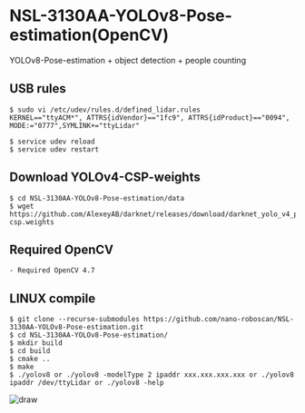 # NSL-3130AA-YOLOv8-Pose-estimation(OpenCV)
YOLOv8-Pose-estimation + object detection + people counting

## USB rules
```
$ sudo vi /etc/udev/rules.d/defined_lidar.rules
KERNEL=="ttyACM*", ATTRS{idVendor}=="1fc9", ATTRS{idProduct}=="0094", MODE:="0777",SYMLINK+="ttyLidar"

$ service udev reload
$ service udev restart
```

## Download YOLOv4-CSP-weights
```
$ cd NSL-3130AA-YOLOv8-Pose-estimation/data
$ wget https://github.com/AlexeyAB/darknet/releases/download/darknet_yolo_v4_pre/yolov4-csp.weights
```

## Required OpenCV
```
- Required OpenCV 4.7
```


## LINUX compile
```
$ git clone --recurse-submodules https://github.com/nano-roboscan/NSL-3130AA-YOLOv8-Pose-estimation.git
$ cd NSL-3130AA-YOLOv8-Pose-estimation/
$ mkdir build
$ cd build
$ cmake ..
$ make
$ ./yolov8 or ./yolov8 -modelType 2 ipaddr xxx.xxx.xxx.xxx or ./yolov8 ipaddr /dev/ttyLidar or ./yolov8 -help
```

![draw](https://github.com/nano-roboscan/NSL-3130AA-YOLOv8-Pose-estimation/assets/106071093/aa0c9a32-9da6-4003-a694-5d73ecd1f474)
